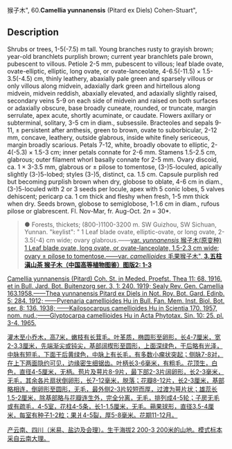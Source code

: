 猴子木",
60.**Camellia yunnanensis** (Pitard ex Diels) Cohen-Stuart",

## Description
Shrubs or trees, 1-5(-7.5) m tall. Young branches rusty to grayish brown; year-old branchlets purplish brown; current year branchlets pale brown, pubescent to villous. Petiole 2-5 mm, pubescent to villous; leaf blade ovate, ovate-elliptic, elliptic, long ovate, or ovate-lanceolate, 4-6.5(-11.5) × 1.5-3.5(-4.5) cm, thinly leathery, abaxially pale green and sparsely villous or only villous along midvein, adaxially dark green and hirtellous along midvein, midvein reddish, abaxially elevated, and adaxially slightly raised, secondary veins 5-9 on each side of midvein and raised on both surfaces or adaxially obscure, base broadly cuneate, rounded, or truncate, margin serrulate, apex acute, shortly acuminate, or caudate. Flowers axillary or subterminal, solitary, 3-5 cm in diam., subsessile. Bracteoles and sepals 9-11, ± persistent after anthesis, green to brown, ovate to suborbicular, 2-12 mm, concave, leathery, outside glabrous, inside white finely sericeous, margin broadly scarious. Petals 7-12, white, broadly obovate to elliptic, 2-4(-5.3) × 1.5-3 cm; inner petals connate for 2-6 mm. Stamens 1.5-2.5 cm, glabrous; outer filament whorl basally connate for 2-5 mm. Ovary discoid, ca. 1 × 3-3.5 mm, glabrous or ± pilose to tomentose, (3-)5-loculed, apically slightly (3-)5-lobed; styles (3-)5, distinct, ca. 1.5 cm. Capsule purplish red but becoming purplish brown when dry, globose to oblate, 4-6 cm in diam., (3-)5-loculed with 2 or 3 seeds per locule, apex with 5 conic lobes, 5 valves dehiscent; pericarp ca. 1 cm thick and fleshy when fresh, 1-5 mm thick when dry. Seeds brown, globose to semiglobose, 1-1.6 cm in diam., rufous pilose or glabrescent. Fl. Nov-Mar, fr. Aug-Oct. 2*n* = 30*.

> ●  Forests, thickets; (800-)1100-3200 m. SW Guizhou, SW Sichuan, Yunnan.
  "keylist": "
1 Leaf blade ovate, elliptic-ovate, or long ovate, 2-3.5(-4) cm wide; ovary glabrous.——<a href='/info/Camellia yunnanensis var. yunnanensis?t=foc'>var. *yunnanensis* 猴子木(原变种)
1 Leaf blade ovate, long ovate, or ovate-lanceolate, 1.5-2.3 cm wide; ovary ± pilose to tomentose.——<a href='/info/Camellia yunnanensis var. camellioides?t=foc'>var. *camellioides* 毛果猴子木",
**3.五柱滇山茶 猴子木（中国高等植物图鉴）图版2: 1-3**

Camellia yunnanensis (Pitard) Coh. St. in Meded. Proefst. Thea 11: 68. 1916. et in Bull. Jard. Bot. Buitenzorg ser. 3, 1: 240. 1919; Sealy Rev. Gen. Camellia 163.1958.——Thea yunnanensis Pitard ex Diels in Not. Roy. Bot. Gard. Edinb. 5: 284. 1912; ——Pyrenaria camellioides Hu in Bull. Fan. Mem. Inst. Biol. Bot. ser. 8: 136. 1938; ——Kailosocarpus camellioides Hu in Scientia 170. 1957, nom. nud.;——Glyptocarpa camellioides Hu in Acta Phytotax. Sin. 10: 25. pl. 3-4. 1965.

灌木至小乔木，高7米，嫩枝有长茸毛。叶革质，椭圆形至卵形，长4-7厘米，宽2-3.3厘米，先端渐尖或钝尖，基部阔楔形至圆形，上面深绿色，干后略有光泽，中脉有短毛，下面干后黄绿色，中脉上有长毛，有多数小瘤状突起；侧脉7-8对，在上下两面隐约可见，边缘密生细锯齿。叶柄长3-6毫米，有粗毛。花顶生，白色，直径4-5厘米，无柄。苞片及萼片8-9片，最下部2-3片阔卵形，长2-3毫米，无毛，其余各片扇状倒卵形，长7-12毫米，脱落；花瓣8-12片，长2-3厘米，基部略相连，倒卵形至圆形，无毛，最外侧2-3片较短而厚，过渡为萼片状；雄蕊长1.5-2厘米，除基部略与花瓣连生外，完全分离，无毛，排列成4-5轮；子房无毛或有疏毛，4-5室，花柱4-5条，长1-1.5厘米，无毛。蒴果球形，直径3.5-4厘米，每室有种子1-2粒；果爿4-5裂，厚5-8毫米。花期11-12月。

产云南、四川（米易、盐边及会理）。生于海拔2 200-3 200米的山地。模式标本采自云南大理。
